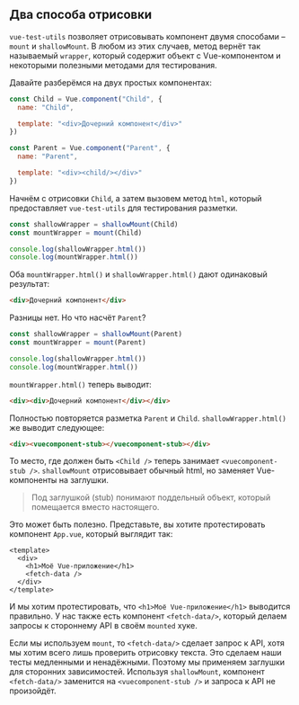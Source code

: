 ## Два способа отрисовки

`vue-test-utils` позволяет отрисовывать компонент двумя способами – `mount` и `shallowMount`. В любом из этих случаев, метод вернёт так называемый `wrapper`, который содержит объект с Vue-компонентом и некоторыми полезными методами для тестирования.

Давайте разберёмся на двух простых компонентах:

```js
const Child = Vue.component("Child", {
  name: "Child",

  template: "<div>Дочерний компонент</div>"
})

const Parent = Vue.component("Parent", {
  name: "Parent",

  template: "<div><child/></div>"
})
```

Начнём с отрисовки `Child`, а затем вызовем метод `html`, который предоставляет `vue-test-utils` для тестирования разметки. 

```js
const shallowWrapper = shallowMount(Child)
const mountWrapper = mount(Child)

console.log(shallowWrapper.html())
console.log(mountWrapper.html())
```


Оба `mountWrapper.html()` и `shallowWrapper.html()` дают одинаковый результат:

```html
<div>Дочерний компонент</div>
```

Разницы нет. Но что насчёт `Parent`?

```js
const shallowWrapper = shallowMount(Parent)
const mountWrapper = mount(Parent)

console.log(shallowWrapper.html())
console.log(mountWrapper.html())
```

`mountWrapper.html()` теперь выводит:

```html
<div><div>Дочерний компонент</div></div>
```

Полностью повторяется разметка `Parent` и `Child`. `shallowWrapper.html()` же выводит следующее:

```html
<div><vuecomponent-stub></vuecomponent-stub></div>
```

То место, где должен быть `<Child />` теперь занимает `<vuecomponent-stub />`. `shallowMount` отрисовывает обычный html, но заменяет Vue-компоненты на заглушки.

> Под заглушкой (stub) понимают поддельный объект, который помещается вместо настоящего.

Это может быть полезно. Представьте, вы хотите протестировать компонент `App.vue`, который выглядит так:

```vue
<template>
  <div>
    <h1>Моё Vue-приложение</h1>
    <fetch-data />
  </div>
</template>
```

И мы хотим протестировать, что `<h1>Моё Vue-приложение</h1>` выводится правильно. У нас также есть компонент `<fetch-data/>`, который делаем запросы к стороннему API в своём `mounted`  хуке.

Если мы используем `mount`, то `<fetch-data/>` сделает запрос к API, хотя мы хотим всего лишь проверить отрисовку текста. Это сделаем наши тесты медленными и ненадёжными. Поэтому мы применяем заглушки для сторонних зависимостей. Используя `shallowMount`, компонент `<fetch-data/>` заменится на `<vuecomponent-stub />` и запроса к API не произойдёт.
